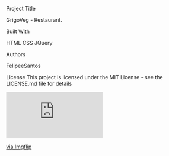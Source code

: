 Project Title

GrigoVeg - Restaurant.

Built With

HTML
CSS
JQuery

Authors

FelipeeSantos

License
This project is licensed under the MIT License - see the LICENSE.md file for details

<div style="width:260px;max-width:100%;"><div style="height:0;padding-bottom:48.46%;position:relative;"><iframe width="260" height="126" style="position:absolute;top:0;left:0;width:100%;height:100%;" frameBorder="0" src="https://imgflip.com/embed/42ifan"></iframe></div><p><a href="https://imgflip.com/gif/42ifan">via Imgflip</a></p></div>


